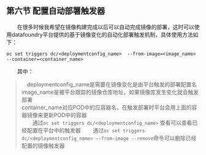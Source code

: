 ##  第六节 配置自动部署触发器
　　在很多时候我希望在镜像构建完成以后可以自动完成镜像的部署，这时可以使用datafoundry平台提供的基于镜像变化的自动化部署触发机制，具体使用方法如下：
```
oc set triggers dc/<deploymentconfig_name>  --from-image=<image_name> --container=<container_name>
```
　　其中：  
>  　deploymentconfig_name是需要在镜像变化是由平台触发的部署配置名
  image_name是被平台跟踪的镜像仓库地址，如果镜像库发生变化就会触发部署   
  container_name对应POD中的应容器名，在触发部署时平台会用上面的容器镜像来更新POD中的容器   
　　通过`oc set triggers dc/<deploymentconfig_name>`  查看可以查看已经配置在平台中的触发器
　　通过`oc set triggers dc/<deploymentconfig_name> --from-image --remove`命令可以删除已经配置的镜像触发器
